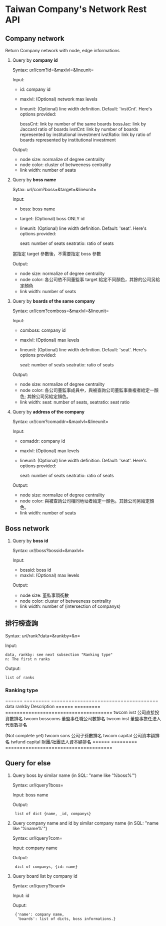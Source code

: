 # Taiwan Company's Network Rest API

## Company network

Return Company network with node, edge informations

1. Query by **company id**

    Syntax: *url*/com?id=&maxlvl=&lineunit=

    Input:

    * id: company id
    * maxlvl: (Optional) network max levels
    * lineunit: (Optional) line width definition. Default: 'ivstCnt'. Here's options provided:

        bossCnt: link by number of the same boards
        bossJac: link by Jaccard ratio of boards
        ivstCnt: link by number of boards represented by institutional investment
        ivstRatio: link by ratio of boards represented by institutional investment

    Output:

    * node size: normalize of degree centrality
    * node color: cluster of betweeness centrality
    * link width: number of seats


2. Query by **boss name**

    Sytax: *url*/com?boss=&target=&lineunit=

    Input:

    * boss: boss name
    * target: (Optional) boss ONLY id
    * lineunit: (Optional) line width definition. Default: 'seat'. Here's options provided:
    
        seat: number of seats
        seatratio: ratio of seats

    當指定 target 參數後，不需要指定 boss 參數

    Output:

    * node size: normalize of degree centrality
    * node color: 各公司依不同董監事 target 給定不同顏色，其餘的公司另給定顏色
    * link width: number of seats


3. Query by **boards of the same company**

    Syntax: *url*/com?comboss=&maxlvl=&lineunit=

    Input:

    * comboss: company id
    * maxlvl: (Optional) max levels
    * lineunit: (Optional) line width definition. Default: 'seat'. Here's options provided:
    
        seat: number of seats
        seatratio: ratio of seats

    Output:

    * node size: normalize of degree centrality
    * node color: 各公司董監事成員中，與被查詢公司董監事重複者給定一顏色; 其餘公司另給定顏色。
    * link width:
        seat: number of seats,
        seatratio: seat ratio


4. Query by **address of the company**

    Syntax: *url*/com?comaddr=&maxlvl=&lineunit=

    Input:

    * comaddr: company id
    * maxlvl: (Optional) max levels
    * lineunit: (Optional) line width definition. Default: 'seat'. Here's options provided:
    
        seat: number of seats
        seatratio: ratio of seats

    Output:

    * node size: normalize of degree centrality
    * node color: 與被查詢公司相同地址者給定一顏色。其餘公司另給定顏色。
    * link width: number of seats


## Boss network

1. Query by **boss id**

    Syntax: *url*/boss?bossid=&maxlvl=

    Input:

    * bossid: boss id
    * maxlvl: (Optional) max levels

    Output:

    * node size: 董監事頭銜數
    * node color: cluster of betweeness centrality
    * link width: number of (intersection of companys)


## 排行榜查詢

Syntax: *url*/rank?data=&rankby=&n=

Input:

    data, rankby: see next subsection "Ranking type"
    n: The first n ranks

Output:

    list of ranks


### Ranking type

====== ========= =====================================
data   rankby    Description
====== ========= =====================================
twcom  ivst      公司直接投資數排名
twcom  bosscoms  董監事任職公司數排名
twcom  inst      董監事擔任法人代表數排名

(Not complete yet)
twcom  sons      公司子孫數排名
twcom  capital   公司資本額排名
twfund capital   財團/社團法人資本額排名
====== ========= =====================================


## Query for else

1. Query boss by similar name (in SQL: "name like '%boss%'")

    Syntax: *url*/query?boss=<boss name>

    Input: boss name

    Output:

        list of dict {name, _id, companys}


2. Query company name and id by similar company name (in SQL: "name like '%name%'")

    Syntax: *url*/query?com=<company name>

    Input: company name

    Output:

        dict of companys, {id: name}


3. Query board list by company id

    Syntax: *url*/query?board=<id>

    Input: id

    Ouput:

        {'name': company name,
         'boards': list of dicts, boss informations.}
